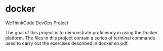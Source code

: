 # docker

WeThinkCode DevOps Project

The goal of this project is to demonstrate proficiency in using the Docker platform.
The files in this project contain a series of terminal commands used to carry out the exercises described in docker.en.pdf.
